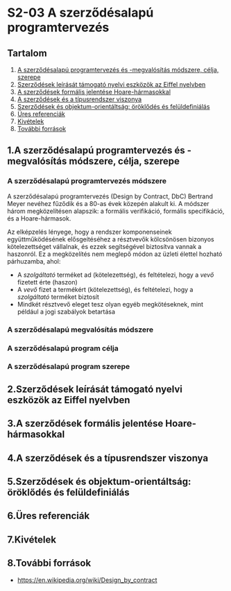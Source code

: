 S2-03 A szerződésalapú programtervezés
=======================================
Tartalom
---------------------------------------

1. [A szerződésalapú programtervezés és -megvalósítás módszere, célja, szerepe](#chapter01)
2. [Szerződések leírását támogató nyelvi eszközök az Eiffel nyelvben](#chapter02)
3. [A szerződések formális jelentése Hoare-hármasokkal](#chapter03)
4. [A szerződések és a típusrendszer viszonya](#chapter04)
5. [Szerződések és objektum-orientáltság: öröklődés és felüldefiniálás](#chapter05)
6. [Üres referenciák](#chapter06)
7. [Kivételek](#chapter07)
8. [További források](#references)

1.A szerződésalapú programtervezés és -megvalósítás módszere, célja, szerepe <a name="#chapter01"></a>
---------------------------------------

### A szerződésalapú programtervezés módszere
A szerződésalapú programtervezés (Design by Contract, DbC) Bertrand Meyer nevéhez fűződik és a 80-as évek közepén
 alakult ki. A módszer három megközelítésen alapszik: a formális verifikáció, formális specifikáció, és a Hoare-hármasok.
 
Az elképzelés lényege, hogy a rendszer komponenseinek együttműködésének elősgeítéséhez a résztvevők kölcsönösen bizonyos 
kötelezettséget vállalnak, és ezzek segítségével biztosítva vannak a haszonról. Ez a megközelítés nem meglepő módon az 
üzleti élettel hozható párhuzamba, ahol:
* A _szolgáltató_ terméket ad (kötelezettség), és  feltételezi, hogy a _vevő_ fizetett érte (haszon)
* A _vevő_ fizet a termékért (kötelezettség), és feltételezi, hogy a _szolgáltató_ terméket biztosít
* Mindkét résztvevő eleget tesz olyan egyéb megkötéseknek, mint például a jogi szabályok betartása

### A szerződésalapú megvalósítás módszere


### A szerződésalapú program célja


### A szerződésalapú program szerepe


2.Szerződések leírását támogató nyelvi eszközök az Eiffel nyelvben <a name="#chapter02"></a>
---------------------------------------
3.A szerződések formális jelentése Hoare-hármasokkal <a name="#chapter03"></a>
---------------------------------------
4.A szerződések és a típusrendszer viszonya <a name="#chapter04"></a>
---------------------------------------
5.Szerződések és objektum-orientáltság: öröklődés és felüldefiniálás <a name="#chapter05"></a>
---------------------------------------
6.Üres referenciák <a name="#chapter06"></a>
---------------------------------------
7.Kivételek <a name="#chapter07"></a>
---------------------------------------
8.További források <a name="#references"></a>
---------------------------------------
* https://en.wikipedia.org/wiki/Design_by_contract